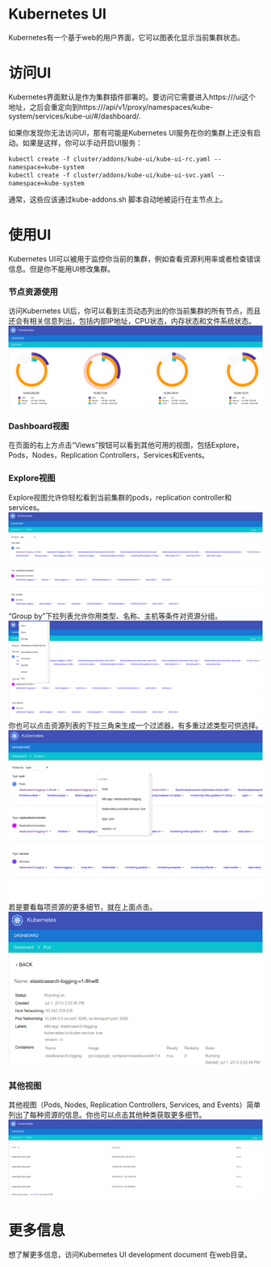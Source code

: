
# Kubernetes UI

Kubernetes有一个基于web的用户界面，它可以图表化显示当前集群状态。

# 访问UI

Kubernetes界面默认是作为集群插件部署的。要访问它需要进入https://<kubernetes-master>/ui这个地址，之后会重定向到https://<kubernetes-master>/api/v1/proxy/namespaces/kube-system/services/kube-ui/#/dashboard/.

如果你发现你无法访问UI，那有可能是Kubernetes UI服务在你的集群上还没有启动。如果是这样，你可以手动开启UI服务：
```
kubectl create -f cluster/addons/kube-ui/kube-ui-rc.yaml --namespace=kube-system
kubectl create -f cluster/addons/kube-ui/kube-ui-svc.yaml --namespace=kube-system

```
通常，这些应该通过kube-addons.sh 脚本自动地被运行在主节点上。

# 使用UI

Kubernetes UI可以被用于监控你当前的集群，例如查看资源利用率或者检查错误信息。但是你不能用UI修改集群。


### 节点资源使用

访问Kubernetes UI后，你可以看到主页动态列出的你当前集群的所有节点，而且还会有相关信息列出，包括内部IP地址，CPU状态，内存状态和文件系统状态。
![](k8s-ui-overview.png)


### Dashboard视图

在页面的右上方点击“Views”按钮可以看到其他可用的视图，包括Explore，Pods，Nodes，Replication Controllers，Services和Events。

### Explore视图

Explore视图允许你轻松看到当前集群的pods，replication controller和services。
![](k8s-ui-explore.png)
“Group by”下拉列表允许你用类型、名称、主机等条件对资源分组。
![](k8s-ui-explore-groupby.png)
你也可以点击资源列表的下拉三角来生成一个过滤器，有多重过滤类型可供选择。
![](k8s-ui-explore-filter.png)
若是要看每项资源的更多细节，就在上面点击。
![](k8s-ui-explore-poddetail.png)

### 其他视图

其他视图（Pods, Nodes, Replication Controllers, Services, and Events）简单列出了每种资源的信息。你也可以点击其他种类获取更多细节。
![](k8s-ui-nodes.png)

# 更多信息


想了解更多信息，访问Kubernetes UI development document 在web目录。

